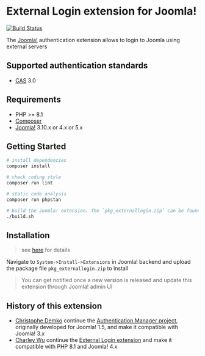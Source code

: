 # External Login extension for Joomla!

[![Build Status][build-badge]][build]

[build]: https://github.com/akunzai/joomla-external-login/actions/workflows/build.yml
[build-badge]: https://github.com/akunzai/joomla-external-login/actions/workflows/build.yml/badge.svg

The [Joomla!](https://www.joomla.org/) authentication extension allows to login to Joomla using external servers

## Supported authentication standards

- [CAS](https://apereo.github.io/cas/7.0.x/protocol/CAS-Protocol-Specification.html) 3.0

## Requirements

- PHP >= 8.1
- [Composer](https://getcomposer.org/)
- [Joomla!](https://www.joomla.org/) 3.10.x or 4.x or 5.x

## Getting Started

```sh
# install dependencies
composer install

# check coding style
composer run lint

# static code analysis
composer run phpstan

# build the Joomla! extension. The `pkg_externallogin.zip` can be found in the `dist/` directory
./build.sh
```

## Installation

> see [here](./.devcontainer/joomla/) for details

Navigate to `System->Install->Extensions` in Joomla! backend and upload the package file `pkg_externallogin.zip` to install

> You can get notified once a new version is released and update this extension through Joomla! admin UI

## History of this extension

- [Christophe Demko](https://github.com/chdemko) continue the [Authentication Manager project](http://joomlacode.org/gf/project/auth_manager/), originally developed for Joomla! 1.5, and make it compatible with Joomla! 3.x
- [Charley Wu](https://github.com/akunzai) continue the [External Login extension](https://github.com/chdemko/joomla-external-login) and make it compatible with PHP 8.1 and Joomla! 4.x
